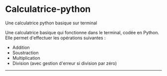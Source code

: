 # Calculatrice-python
Une calculatrice python basique sur terminal

Une calculatrice basique qui fonctionne dans le terminal, codée en Python.  
Elle permet d'effectuer les opérations suivantes :
- Addition
- Soustraction
- Multiplication
- Division (avec gestion d'erreur si division par zéro)

---
